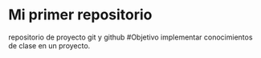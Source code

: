 # Mi primer repositorio
repositorio de proyecto git y github
#Objetivo
implementar conocimientos de clase en un proyecto.
